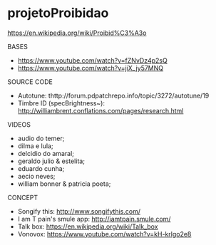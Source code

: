 # projetoProibidao
https://en.wikipedia.org/wiki/Proibid%C3%A3o


BASES
- https://www.youtube.com/watch?v=fZNvDz4p2sQ
- https://www.youtube.com/watch?v=jiX_jy57MNQ

SOURCE CODE
- Autotune: thttp://forum.pdpatchrepo.info/topic/3272/autotune/19
- Timbre ID (specBrightness~): http://williambrent.conflations.com/pages/research.html

VIDEOS
- audio do temer;
- dilma e lula;
- delcidio do amaral;
- geraldo julio & estelita;
- eduardo cunha;
- aecio neves;
- william bonner & patricia poeta;

CONCEPT
- Songify this: http://www.songifythis.com/
- I am T pain's smule app: http://iamtpain.smule.com/
- Talk box: https://en.wikipedia.org/wiki/Talk_box
- Vonovox: https://www.youtube.com/watch?v=kH-krlgo2e8